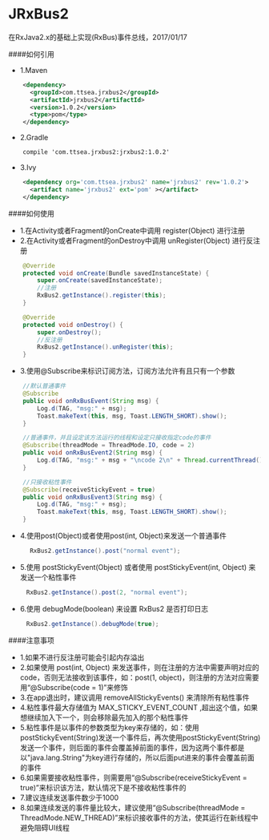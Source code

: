 # JRxBus2
在RxJava2.x的基础上实现(RxBus)事件总线，2017/01/17<br>

####如何引用
 * 1.Maven

```xml
    <dependency>
      <groupId>com.ttsea.jrxbus2</groupId>
      <artifactId>jrxbus2</artifactId>
      <version>1.0.2</version>
      <type>pom</type>
    </dependency>
```

 * 2.Gradle

```xml
    compile 'com.ttsea.jrxbus2:jrxbus2:1.0.2'
```

 * 3.Ivy

```xml
    <dependency org='com.ttsea.jrxbus2' name='jrxbus2' rev='1.0.2'>
      <artifact name='jrxbus2' ext='pom' ></artifact>
    </dependency>
```

####如何使用
 * 1.在Activity或者Fragment的onCreate中调用 register(Object) 进行注册
 * 2.在Activity或者Fragment的onDestroy中调用 unRegister(Object) 进行反注册

```java
    @Override
    protected void onCreate(Bundle savedInstanceState) {
        super.onCreate(savedInstanceState);
        //注册
        RxBus2.getInstance().register(this);
    }

    @Override
    protected void onDestroy() {
        super.onDestroy();
        //反注册
        RxBus2.getInstance().unRegister(this);
    }
```

 * 3.使用@Subscribe来标识订阅方法，订阅方法允许有且只有一个参数

```java
    //默认普通事件
    @Subscribe
    public void onRxBusEvent(String msg) {
        Log.d(TAG, "msg:" + msg);
        Toast.makeText(this, msg, Toast.LENGTH_SHORT).show();
    }

    //普通事件，并且设定该方法运行的线程和设定只接收指定code的事件
    @Subscribe(threadMode = ThreadMode.IO, code = 2)
    public void onRxBusEvent2(String msg) {
        Log.d(TAG, "msg:" + msg + "\ncode 2\n" + Thread.currentThread().getName());
    }

    //只接收粘性事件
    @Subscribe(receiveStickyEvent = true)
    public void onRxBusEvent3(String msg) {
        Log.d(TAG, "msg:" + msg);
        Toast.makeText(this, msg, Toast.LENGTH_SHORT).show();
    }
```

 * 4.使用post(Object)或者使用post(int, Object)来发送一个普通事件

```java
      RxBus2.getInstance().post("normal event");
```
 * 5.使用 postStickyEvent(Object) 或者使用 postStickyEvent(int, Object)  来发送一个粘性事件

```java
     RxBus2.getInstance().post(2, "normal event");
```
 * 6.使用 debugMode(boolean) 来设置 RxBus2 是否打印日志

```java
     RxBus2.getInstance().debugMode(true);
```

####注意事项
 * 1.如果不进行反注册可能会引起内存溢出
 * 2.如果使用 post(int, Object) 来发送事件，则在注册的方法中需要声明对应的code，否则无法接收到该事件，如：post(1, object)，则注册的方法对应需要用“@Subscribe(code = 1)”来修饰
 * 3.在app退出时，建议调用 removeAllStickyEvents() 来清除所有粘性事件
 * 4.粘性事件最大存储值为 MAX_STICKY_EVENT_COUNT ,超出这个值，如果想继续加入下一个，则会移除最先加入的那个粘性事件
 * 5.粘性事件是以事件的参数类型为key来存储的，如：使用postStickyEvent(String)发送一个事件后，再次使用postStickyEvent(String)发送一个事件，则后面的事件会覆盖掉前面的事件，因为这两个事件都是以"java.lang.String"为key进行存储的，所以后面put进来的事件会覆盖前面的事件
 * 6.如果需要接收粘性事件，则需要用“@Subscribe(receiveStickyEvent = true)”来标识该方法，默认情况下是不接收粘性事件的
 * 7.建议连续发送事件数少于1000
 * 8.如果连续发送的事件量比较大，建议使用“@Subscribe(threadMode = ThreadMode.NEW_THREAD)”来标识接收事件的方法，使其运行在新线程中避免阻碍UI线程




